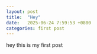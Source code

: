 ```yaml
---
layout: post
title:  "Hey"
date:   2025-06-24 7:59:53 +0800
categories: first post
---
```

hey
this is my first post